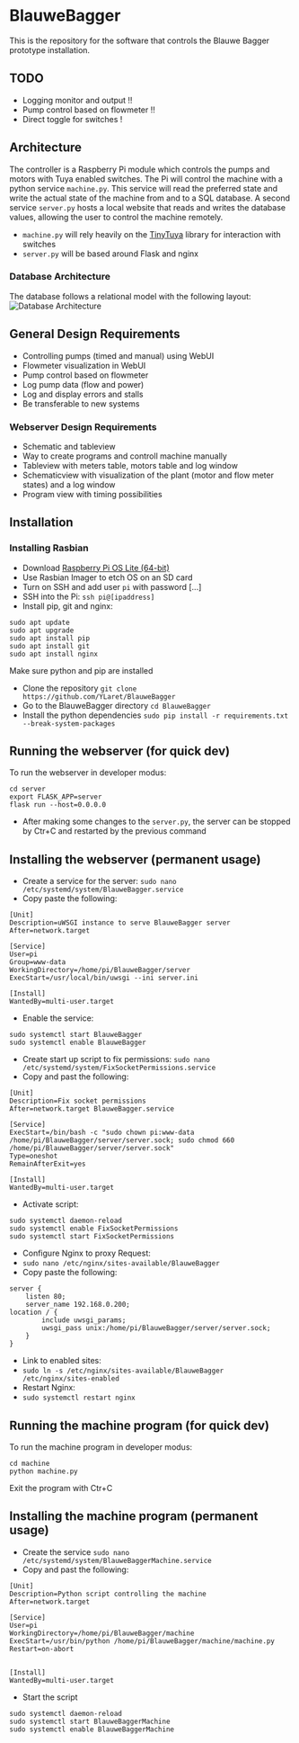 # BlauweBagger
This is the repository for the software that controls the Blauwe Bagger prototype installation.

## TODO
* Logging monitor and output        !!
* Pump control based on flowmeter   !!
* Direct toggle for switches        !

## Architecture
The controller is a Raspberry Pi module which controls the pumps and motors with Tuya enabled switches. The Pi will control the machine with a python service `machine.py`. This service will read the preferred state and write the actual state of the machine from and to a SQL database. A second service `server.py` hosts a local website that reads and writes the database values, allowing the user to control the machine remotely.
* `machine.py` will rely heavily on the [TinyTuya](https://github.com/jasonacox/tinytuya) library for interaction with switches
* `server.py` will be based around Flask and nginx

### Database Architecture
The database follows a relational model with the following layout:
![Database Architecture](https://raw.githubusercontent.com/YLaret/BlauweBagger/main/docs/databaseArchitecture_v2.jpeg)

## General Design Requirements
* Controlling pumps (timed and manual) using WebUI
* Flowmeter visualization in WebUI
* Pump control based on flowmeter
* Log pump data (flow and power)
* Log and display errors and stalls
* Be transferable to new systems

### Webserver Design Requirements
* Schematic and tableview
* Way to create programs and controll machine manually
* Tableview with meters table, motors table and log window
* Schematicview with visualization of the plant (motor and flow meter states) and a log window
* Program view with timing possibilities

## Installation
### Installing Rasbian
* Download [Raspberry Pi OS Lite (64-bit)](https://www.raspberrypi.com/software/operating-systems/)
* Use Rasbian Imager to etch OS on an SD card
* Turn on SSH and add user `pi` with password [...]
* SSH into the Pi:
`ssh pi@[ipaddress]`
* Install pip, git and nginx:
```
sudo apt update
sudo apt upgrade
sudo apt install pip
sudo apt install git
sudo apt install nginx
```


Make sure python and pip are installed
* Clone the repository 
`git clone https://github.com/YLaret/BlauweBagger`
* Go to the BlauweBagger directory 
`cd BlauweBagger`
* Install the python dependencies 
`sudo pip install -r requirements.txt --break-system-packages`

## Running the webserver (for quick dev)
To run the webserver in developer modus:
```
cd server
export FLASK_APP=server
flask run --host=0.0.0.0
```
* After making some changes to the `server.py`, the server can be stopped by Ctr+C and restarted by the previous command

## Installing the webserver (permanent usage)
* Create a service for the server:
`sudo nano /etc/systemd/system/BlauweBagger.service`
* Copy paste the following:

```
[Unit]
Description=uWSGI instance to serve BlauweBagger server
After=network.target

[Service]
User=pi
Group=www-data
WorkingDirectory=/home/pi/BlauweBagger/server
ExecStart=/usr/local/bin/uwsgi --ini server.ini

[Install]
WantedBy=multi-user.target
```
* Enable the service:
```
sudo systemctl start BlauweBagger
sudo systemctl enable BlauweBagger
```

* Create start up script to fix permissions:
`sudo nano /etc/systemd/system/FixSocketPermissions.service`
* Copy and past the following:
```
[Unit]
Description=Fix socket permissions
After=network.target BlauweBagger.service

[Service]
ExecStart=/bin/bash -c "sudo chown pi:www-data /home/pi/BlauweBagger/server/server.sock; sudo chmod 660 /home/pi/BlauweBagger/server/server.sock"
Type=oneshot
RemainAfterExit=yes

[Install]
WantedBy=multi-user.target
```
* Activate script:
```
sudo systemctl daemon-reload
sudo systemctl enable FixSocketPermissions
sudo systemctl start FixSocketPermissions
```

* Configure Nginx to proxy Request:
* `sudo nano /etc/nginx/sites-available/BlauweBagger`
* Copy paste the following:

```
server {
    listen 80;
    server_name 192.168.0.200;
location / {
        include uwsgi_params;
        uwsgi_pass unix:/home/pi/BlauweBagger/server/server.sock;
    }
}
```
* Link to enabled sites:
* `sudo ln -s /etc/nginx/sites-available/BlauweBagger /etc/nginx/sites-enabled`
* Restart Nginx:
* `sudo systemctl restart nginx`

## Running the machine program (for quick dev)
To run the machine program in developer modus:
```
cd machine
python machine.py
```

Exit the program with Ctr+C

## Installing the machine program (permanent usage)
* Create the service `sudo nano /etc/systemd/system/BlauweBaggerMachine.service`
* Copy and past the following:
```
[Unit]
Description=Python script controlling the machine
After=network.target

[Service]
User=pi
WorkingDirectory=/home/pi/BlauweBagger/machine
ExecStart=/usr/bin/python /home/pi/BlauweBagger/machine/machine.py
Restart=on-abort


[Install]
WantedBy=multi-user.target
```
* Start the script
```
sudo systemctl daemon-reload
sudo systemctl start BlauweBaggerMachine
sudo systemctl enable BlauweBaggerMachine
```
